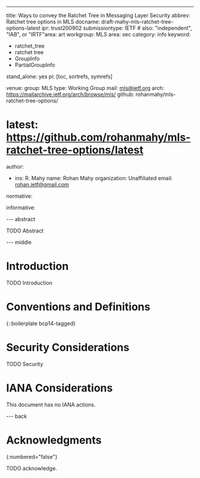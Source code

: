 ---
title: Ways to convey the Ratchet Tree in Messaging Layer Security
abbrev: Ratchet tree options in MLS
docname: draft-mahy-mls-ratchet-tree-options-latest
ipr: trust200902
submissiontype: IETF  # also: "independent", "IAB", or "IRTF"area: art
workgroup: MLS
area: sec
category: info
keyword:
 - ratchet_tree
 - ratchet tree
 - GroupInfo
 - PartialGroupInfo

stand_alone: yes
pi: [toc, sortrefs, symrefs]

venue:
  group: MLS
  type: Working Group
  mail: mls@ietf.org
  arch: https://mailarchive.ietf.org/arch/browse/mls/
  github: rohanmahy/mls-ratchet-tree-options/
#  latest: https://github.com/rohanmahy/mls-ratchet-tree-options/latest

author:
 -  ins: R. Mahy
    name: Rohan Mahy
    organization: Unaffiliated
    email: rohan.ietf@gmail.com

normative:

informative:


--- abstract

TODO Abstract


--- middle

# Introduction

TODO Introduction


# Conventions and Definitions

{::boilerplate bcp14-tagged}


# Security Considerations

TODO Security


# IANA Considerations

This document has no IANA actions.


--- back

# Acknowledgments
{:numbered="false"}

TODO acknowledge.
